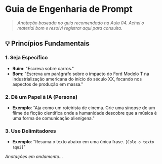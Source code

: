 # Guia de Engenharia de Prompt

> *Anotação baseada no guia recomendado na Aula 04. Achei o material bom e resolvi registrar aqui para consulta.*

## 💡 Princípios Fundamentais

### 1. Seja Específico
* **Ruim**: "Escreva sobre carros."
* **Bom**: "Escreva um parágrafo sobre o impacto do Ford Modelo T na industrialização americana do início do século XX, focando nos aspectos de produção em massa."

### 2. Dê um Papel à IA (Persona)
* **Exemplo**: "Aja como um roteirista de cinema. Crie uma sinopse de um filme de ficção científica onde a humanidade descobre que a música é uma forma de comunicação alienígena."

### 3. Use Delimitadores
* **Exemplo**: "Resuma o texto abaixo em uma única frase. `[Cole o texto aqui]`"

*Anotações em andamento...*